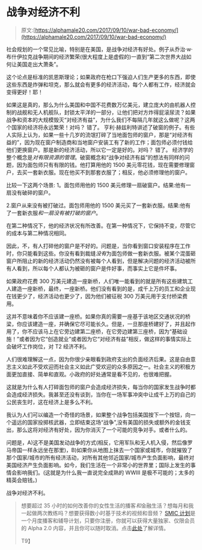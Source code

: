 # 战争对经济不利

> 原文:[https://alphamale20.com/2017/09/10/war-bad-economy/](https://alphamale20.com/2017/09/10/war-bad-economy/)

社会规划的一个常见比喻，特别是在美国，是战争对经济有好处。例子从乔治·w·布什伊拉克战争期间的经济繁荣(很大程度上是虚假的)一直到“第二次世界大战如何让美国走出大萧条”。

这个论点是标准的凯恩斯理论；如果政府在枪口下强迫人们生产更多的东西，即使这些东西是炸弹和坦克，那么就会有更多的经济活动，每个人都有工作，经济就会变得更好！耶！

如果这是真的，那么为什么美国和中国不花费数万亿美元，建立庞大的由机器人控制的战舰和无人机舰队，封锁太平洋的一部分，让他们把对方炸得屁滚尿流？如果战争和资本的大规模毁灭“对经济有益”，为什么我们不每隔几年就这么做呢？这两个国家的经济将永远繁荣！对吗？
错了。
亨利·赫兹利特讲述了破窗的例子。有些人实际上认为，如果一些十几岁的流氓打碎了当地面包师的窗户，那是“对经济有益的”，因为现在窗户制造商和当地窗户安装工有了新的工作；面包师必须付钱给他们更换窗户。那是新的经济活动，所以它一定是好的。对吗？
错了。
经济学的整个概念是*对有限资源的管理*。破窗概念和“战争对经济有益”的想法有同样的问题，因为面包师只有有限的钱。他打算用他的 1500 美元零花钱，现在需要修理窗户，去买一套新衣服。现在他买不到那套衣服了；相反，他必须修理他的窗户。

比较一下这两个场景:
1。面包师用他的 1500 美元修理一扇破窗户。结果:他有一扇没有破碎的窗户。

2.窗户从来没有被打破过。面包师用他的 1500 美元买了一套新衣服。结果:他有了一套新衣服*和一扇没有被打破的窗户*。

在第二种情况下，他的经济状况有所改善。在第一种情况下，它保持不变，尽管它的成本与第二种情况相同。

因此，不，有人打碎他的窗户是不好的。问题是，当你看到窗口安装程序在工作时，你只能看到这些。你没有看到裁缝*没有*为面包师做一套新衣服。被某个混蛋砸窗户所阻止的新的经济活动仍然没有被每个人看到，但是解决问题的经济活动被所有人看到，所以每个人都认为被砸的窗户是件好事，而事实上它是件坏事。

如果政府花费 300 万美元建造一座新桥，人们唯一能看到的就是所有这些建筑工人建造一座新桥，最终，一座新桥。他们没有看到的是，成千上万的员工和企业现在钱更少了，经济活动也更少了，因为他们被征税 300 万美元用于支付桥梁费用。

这并不意味着你不应该建一座桥。如果你真的需要一座基于该地区交通状况的桥梁，你应该建造一座，并确保它尽可能长久。但是，一旦那座桥建好了，并且起作用了，你不应该马上在它旁边建第二座桥，在它旁边建第三座桥，因为“基础设施！”或者因为它“创造就业”或者因为它“对经济有益”相反，做这样的事情实际上会破坏工作岗位，对 T2 经济不利。

人们很难理解这一点，因为你很少亲眼看到政府支出的负面经济后果。这是自由意志主义如此不受欢迎而社会主义如此广受欢迎的众多原因之一。社会主义的积极方面更加直接、简单和直观。小政府的好处通常是看不见的，也很难把握。

这就是为什么有人打碎面包师的窗户会造成经济损失，每当你的国家发生战争时都会造成经济损失。我甚至还没有谈到，当你在一场军事冲突中让成千上万的自己的公民丧生时，这在经济上是多么不利。

我认为人们可以编造一个奇怪的场景，如果整个战争包括美国按下一个按钮，向一个遥远的国家投掷核武器，立即结束这场“战争”,没有美国的损失或额外的金钱支出，那么这将对经济有好处，因为你消灭了一个可能的竞争对手。或者什么的。

问题是，A)这不是美国发动战争的方式(相反，它用军队和无人机入侵，然后像罗马帝国一样永远坐在那里)，B)如果你从地图上抹去一个国家或城市，你就摧毁了那个国家/城市的所有经济活动，对所有其他邻近国家/城市产生负面影响，最终对美国经济产生负面影响。如今，我们生活在一个非常小的世界里；国际上发生的事情会影响我们。(这就是为什么我一直说完全成熟的 WWIII 是极不可能的；太多的精英会赔钱。)

战争对经济不利。

> 想要超过 35 小时的如何改善你的女性生活的播客*和*金融生活？想每月和我一起做两次教练吗？想要获得数小时基于技术的视频和音频？ [SMIC 计划](https://alphamale20.kartra.com/page/vIL17)是一个月度播客和辅导计划，只要你注册，你就可以获得大量独家、仅限会员的 Alpha 2.0 内容，并且你可以随时取消。点击[此处](https://alphamale20.kartra.com/page/vIL17)了解详情。
> 
> T9】